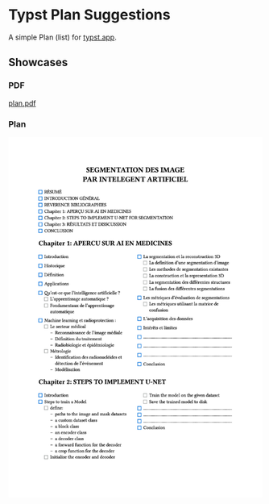 # Typst Plan Suggestions

A simple Plan (list) for [typst.app](https://typst.app).

## Showcases

### PDF

[plan.pdf](plan.pdf)

### Plan

![Preview](plan.jpg)
